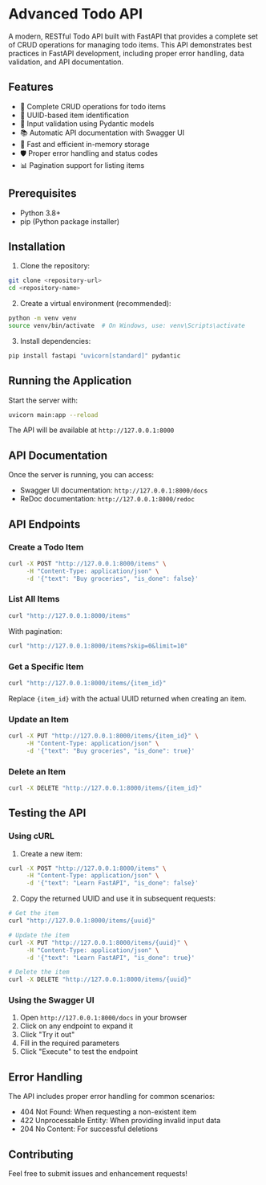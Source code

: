 # Advanced Todo API

A modern, RESTful Todo API built with FastAPI that provides a complete set of CRUD operations for managing todo items. This API demonstrates best practices in FastAPI development, including proper error handling, data validation, and API documentation.

## Features

- 🔄 Complete CRUD operations for todo items
- 🎯 UUID-based item identification
- 📝 Input validation using Pydantic models
- 📚 Automatic API documentation with Swagger UI
- 🚀 Fast and efficient in-memory storage
- 🛡️ Proper error handling and status codes
- 📊 Pagination support for listing items

## Prerequisites

- Python 3.8+
- pip (Python package installer)

## Installation

1. Clone the repository:
```bash
git clone <repository-url>
cd <repository-name>
```

2. Create a virtual environment (recommended):
```bash
python -m venv venv
source venv/bin/activate  # On Windows, use: venv\Scripts\activate
```

3. Install dependencies:
```bash
pip install fastapi "uvicorn[standard]" pydantic
```

## Running the Application

Start the server with:
```bash
uvicorn main:app --reload
```

The API will be available at `http://127.0.0.1:8000`

## API Documentation

Once the server is running, you can access:
- Swagger UI documentation: `http://127.0.0.1:8000/docs`
- ReDoc documentation: `http://127.0.0.1:8000/redoc`

## API Endpoints

### Create a Todo Item
```bash
curl -X POST "http://127.0.0.1:8000/items" \
     -H "Content-Type: application/json" \
     -d '{"text": "Buy groceries", "is_done": false}'
```

### List All Items
```bash
curl "http://127.0.0.1:8000/items"
```

With pagination:
```bash
curl "http://127.0.0.1:8000/items?skip=0&limit=10"
```

### Get a Specific Item
```bash
curl "http://127.0.0.1:8000/items/{item_id}"
```
Replace `{item_id}` with the actual UUID returned when creating an item.

### Update an Item
```bash
curl -X PUT "http://127.0.0.1:8000/items/{item_id}" \
     -H "Content-Type: application/json" \
     -d '{"text": "Buy groceries", "is_done": true}'
```

### Delete an Item
```bash
curl -X DELETE "http://127.0.0.1:8000/items/{item_id}"
```

## Testing the API

### Using cURL

1. Create a new item:
```bash
curl -X POST "http://127.0.0.1:8000/items" \
     -H "Content-Type: application/json" \
     -d '{"text": "Learn FastAPI", "is_done": false}'
```

2. Copy the returned UUID and use it in subsequent requests:
```bash
# Get the item
curl "http://127.0.0.1:8000/items/{uuid}"

# Update the item
curl -X PUT "http://127.0.0.1:8000/items/{uuid}" \
     -H "Content-Type: application/json" \
     -d '{"text": "Learn FastAPI", "is_done": true}'

# Delete the item
curl -X DELETE "http://127.0.0.1:8000/items/{uuid}"
```

### Using the Swagger UI

1. Open `http://127.0.0.1:8000/docs` in your browser
2. Click on any endpoint to expand it
3. Click "Try it out"
4. Fill in the required parameters
5. Click "Execute" to test the endpoint

## Error Handling

The API includes proper error handling for common scenarios:
- 404 Not Found: When requesting a non-existent item
- 422 Unprocessable Entity: When providing invalid input data
- 204 No Content: For successful deletions

## Contributing

Feel free to submit issues and enhancement requests!